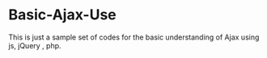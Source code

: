 # Basic-Ajax-Use
This is just a sample set of codes for the basic understanding of Ajax using js, jQuery , php.
